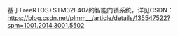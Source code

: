 基于FreeRTOS+STM32F407的智能门锁系统，详见CSDN：
https://blog.csdn.net/plmm__/article/details/135547522?spm=1001.2014.3001.5502